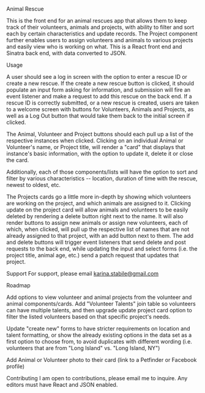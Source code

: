 Animal Rescue

This is the front end for an animal rescues app that allows them to keep track of their volunteers, animals and projects, with ability to filter and sort each by certain characteristics and update records. The Project component further enables users to assign volunteers and animals to various projects and easily view who is working on what. This is a React front end and Sinatra back end, with data converted to JSON.

Usage

A user should see a log in screen with the option to enter a rescue ID or create a new rescue. If the create a new rescue button is clicked, it should populate an input form asking for information, and submission will fire an event listener and make a request to add this rescue on the back end. If a rescue ID is correctly submitted, or a new rescue is created, users are taken to a welcome screen with buttons for Volunteers, Animals and Projects, as well as a Log Out button that would take them back to the initial screen if clicked. 

The Animal, Volunteer and Project buttons should each pull up a list of the respective instances when clicked. Clicking on an individual Animal or Volunteer's name, or Project title, will render a "card" that displays that instance's basic information, with the option to update it, delete it or close the card.

Additionally, each of those components/lists will have the option to sort and filter by various characteristics -- location, duration of time with the rescue, newest to oldest, etc. 

The Projects cards go a little more in-depth by showing which volunteers are working on the project, and which animals are assigned to it. Clicking update on the project card will allow animals and volunteers to be easily deleted by rendering a delete button right next to the name. It will also render buttons to assign new animals or assign new volunteers, each of which, when clicked, will pull up the respective list of names that are not already assigned to that project, with an add button next to them. The add and delete buttons will trigger event listeners that send delete and post requests to the back end, while updating the input and select forms (i.e. the project title, animal age, etc.) send a patch request that updates that project. 

Support For support, please email karina.stabile@gmail.com

Roadmap

Add options to view volunteer and animal projects from the volunteer and animal components/cards.
Add "Volunteer Talents" join table so volunteers can have multiple talents, and then upgrade update project card option to filter the listed volunteers based on that specific project's needs. 

Update "create new" forms to have stricter requirements on location and talent formatting, or show the already existing options in the data set as a first option to choose from, to avoid duplicates with different wording (i.e. volunteers that are from "Long Island" vs. "Long Island, NY")

Add Animal or Volunteer photo to their card (link to a Petfinder or Facebook profile)

Contributing I am open to contributions, please email me to inquire. Any editors must have React and JSON enabled.
